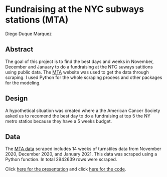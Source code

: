 # Fundraising at the NYC subways stations (MTA)
Diego Duque Marquez

## Abstract
The goal of this project is to find the best days and weeks in November, December and January to do a fundraising at the NTC suways satitions using public data. The [MTA](http://web.mta.info/developers/turnstile.html) website was used to get the data through scraping. I used Python for the whole scraping process and other packages for the modeling.

## Design
A hypothetical situation was created where a the American Cancer Society asked us to recomend the best day to do a fundraising at top 5 the NY metro statios because they have a 5 weeks budget.

## Data
The [MTA data](http://web.mta.info/developers/turnstile.html) scraped includes 14 weeks of turnstiles data from November 2020, December 2020, and January 2021. 
This data was scraped using a Python function. In total 2942639 rows were scraped.

Click [here for the presentation](https://github.com/dieguque/Fundraising_Project/blob/main/presentation_FundraisingProject.pdf)  and click [here for the code](https://github.com/dieguque/Fundraising_Project/blob/main/code_FundraisingProject.ipynb).
